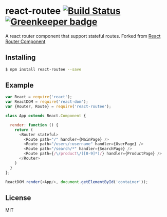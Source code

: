 # react-routee [![Build Status](https://travis-ci.org/taoyuan/react-routee.svg?branch=master)](https://travis-ci.org/taoyuan/react-routee) [![Greenkeeper badge](https://badges.greenkeeper.io/taoyuan/react-routee.svg)](https://greenkeeper.io/)

A react router component that support stateful routes. Forked from [React Router Component](https://github.com/strml/react-router-component)

## Installing

```bash
$ npm install react-routee --save
```

## Example

```js
var React = require('react');
var ReactDOM = require('react-dom');
var {Router, Route} = require('react-routee');

class App extends React.Component {

  render: function () {
    return (
      <Router stateful>
        <Route path="/" handler={MainPage} />
        <Route path="/users/:username" handler={UserPage} />
        <Route path="/search/*" handler={SearchPage} />
        <Route path={/\/product\/([0-9]*)/} handler={ProductPage} />
      </Router>
    )
  }
};

ReactDOM.render(<App/>, document.getElementById('container'));

```

## License

MIT
